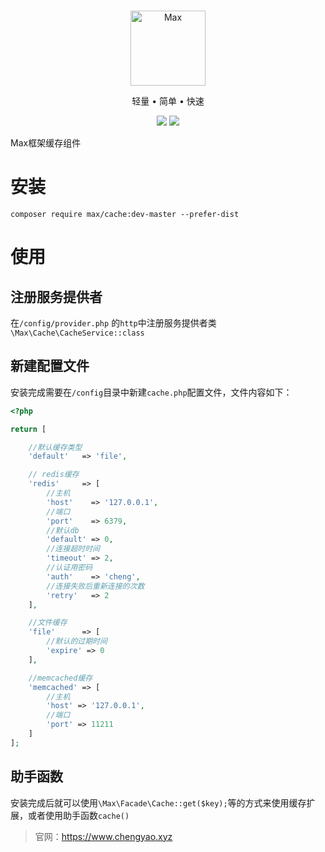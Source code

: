 <br>

<p align="center">
<img src="https://raw.githubusercontent.com/topyao/max/master/public/favicon.ico" width="120" alt="Max">
</p>

<p align="center">轻量 • 简单 • 快速</p>

<p align="center">
<img src="https://img.shields.io/badge/php-%3E%3D7.0.9-brightgreen">
<img src="https://img.shields.io/badge/license-apache%202-blue">
</p>

Max框架缓存组件

# 安装

```
composer require max/cache:dev-master --prefer-dist
```

# 使用

## 注册服务提供者

在`/config/provider.php` 的`http`中注册服务提供者类`\Max\Cache\CacheService::class`

## 新建配置文件

安装完成需要在`/config`目录中新建`cache.php`配置文件，文件内容如下：

```php
<?php

return [

    //默认缓存类型
    'default'   => 'file',

    // redis缓存
    'redis'     => [
        //主机
        'host'    => '127.0.0.1',
        //端口
        'port'    => 6379,
        //默认db
        'default' => 0,
        //连接超时时间
        'timeout' => 2,
        //认证用密码
        'auth'    => 'cheng',
        //连接失败后重新连接的次数
        'retry'   => 2
    ],

    //文件缓存
    'file'      => [
        //默认的过期时间
        'expire' => 0
    ],

    //memcached缓存
    'memcached' => [
        //主机
        'host' => '127.0.0.1',
        //端口
        'port' => 11211
    ]
];

```

## 助手函数

安装完成后就可以使用`\Max\Facade\Cache::get($key);`等的方式来使用缓存扩展，或者使用助手函数`cache()`

> 官网：https://www.chengyao.xyz
